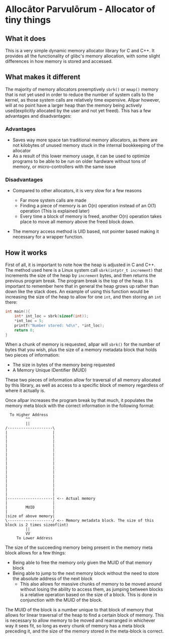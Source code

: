 # Allocātor Parvulōrum - Allocator of tiny things

## What it does
This is a very simple dynamic memory allocator library for C and C++. It provides all the functionality of glibc's memory allocation, with some slight differences in how memory is stored and accessed. 

## What makes it different
The majority of memory allocators preemptively `sbrk()` or `mmap()` memory that is not yet used in order to reduce the number of system calls to the kernel, as those system calls are relatively time expensive. Allpar however, will at no point have a larger heap than the memory being actively used(explicitly allocated by the user and not yet freed). This has a few advantages and disadvantages: 
### Advantages
* Saves way more space tan traditional memory allocators, as there are not kilobytes of unused memory stuck in the internal bookkeeping of the allocator
* As a result of this lower memory usage, it can be used to optimize programs to be able to be run on older hardware without tons of memory, or micro-controllers with the same issue

### Disadvantages
* Compared to other allocators, it is very slow for a few reasons
  * Far more system calls are made 
  * Finding a piece of memory is an O(n) operation instead of an O(1) operation (This is explained later)
  * Every time a block of memory is freed, another O(n) operation takes place to move all memory above the freed block down.

* The memory access method is UID based, not pointer based making it necessary for a wrapper function.


## How it works
First of all, it is important to note how the heap is adjusted in C and C++. The method used here is a Linux system call `sbrk(intptr_t increment)` that increments the size of the heap by `increment` bytes, and then returns the previous program break. The program break is the top of the heap. It is important to remember here that in general the heap grows up rather than down like the stack does. An example of using this function would be increasing the size of the heap to allow for one `int`, and then storing an `int` there:
```c
int main(){
	int* int_loc = sbrk(sizeof(int));
	*int_loc = 5;
	printf("Number stored: %d\n", *int_loc);
	return 0;
}
```

When a chunk of memory is requested, allpar will `sbrk()` for the number of bytes that you wish, plus the size of a memory metadata block that holds two pieces of information:
* The size in bytes of the memory being requested
* A Memory Unique IDentifier (MUID)

These two pieces of information allow for traversal of all memory allocated by this library, as well as access to a specific block of memory regardless of where it actually is. 

Once allpar increases the program break by that much, it populates the memory meta block with the correct information in the following format:
       
```
  To Higher Address
         ^^
         ||
/--------------------\
|                    |
|                    |
|                    |
|                    |
|                    |
|                    |
|                    |
|                    |
|                    |
|                    |
|                    |
|                    |
|                    |
|                    |
|                    |
|--------------------| <-- Actual memory 
|                    |
|        MUID        | 
|                    |
|size of above memory|
\--------------------/ <-- Memory metadata block. The size of this block is 2 times sizeof(int)
         ||
         VV
     To Lower Address
```

The size of the succeeding memory being present in the memory meta block allows for a few things:
* Being able to free the memory only given the MUID of that memory block
* Being able to jump to the next memory block without the need to store the absolute address of the next block
  * This also allows for massive chunks of memory to be moved around without losing the ability to access them, as jumping between blocks is a relative operation based on the size of a block. This is done in conjunction with the MUID of the block.

The MUID of the block is a number unique to that block of memory that allows for linear traversal of the heap to find a certain block of memory. This is necessary to allow memory to be moved and rearranged in whichever way it sees fit, so long as every chunk of memory has a meta block preceding it, and the size of the memory stored in the meta-block is correct. 


